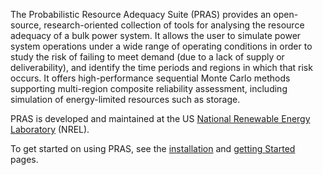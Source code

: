The Probabilistic Resource Adequacy Suite (PRAS) provides an open-source, research-oriented collection of tools for analysing the resource adequacy of a
bulk power system.  It allows the user to simulate power system operations under a wide range of operating conditions in order to study the risk of failing to meet demand (due to a lack of supply or deliverability), and identify the time periods and regions in which that risk occurs. It offers high-performance sequential Monte Carlo methods supporting multi-region composite reliability assessment, including simulation of energy-limited resources such as storage.

PRAS is developed and maintained at the US
[National Renewable Energy Laboratory](https://www.nrel.gov/) (NREL).

To get started on using PRAS, see the [installation](./installation.md) and [getting Started](./getting-started.md) pages.


